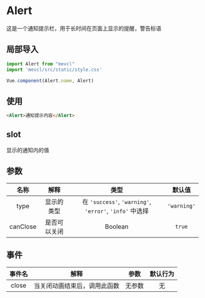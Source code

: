 # Alert

这是一个通知提示栏，用于长时间在页面上显示的提醒，警告标语

## 局部导入
```js
import Alert from "mevcl"
import 'mevcl/src/static/style.css'

Vue.component(Alert.name, Alert)
```

## 使用
```html
<Alert>通知提示内容</Alert>
```

## slot

显示的通知内的值

## 参数

| 名称 | 解释 | 类型 | 默认值 |
|:-:|:-:|:-:|:-:|
| type | 显示的类型 | 在 `'success'`, `'warning'`, `'error'`, `'info'` 中选择 | `'warning'` |
| canClose | 是否可以关闭 | Boolean | `true` |

## 事件

| 事件名 | 解释 | 参数 | 默认行为 |
|:-:|:-:|:-:|:-:|
| close | 当关闭动画结束后，调用此函数 | 无参数 | 无 |
